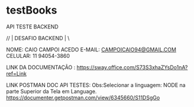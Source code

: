 # testBooks
API TESTE BACKEND

//                                       |   DESAFIO BACKEND   |                                                      \\


NOME: CAIO CAMPOI ACEDO
E-MAIL: CAMPOICAIO94@GMAIL.COM
CELULAR: 11 94054-3860


LINK DA DOCUMENTAÇÃO : 
https://sway.office.com/S73S3xhaZYsDo1nA?ref=Link




LINK POSTMAN DOC API TESTES:
Obs:Selecionar a linguagem: NODE na parte Superior da Tela em Language.
https://documenter.getpostman.com/view/6345660/S11DSgGo
